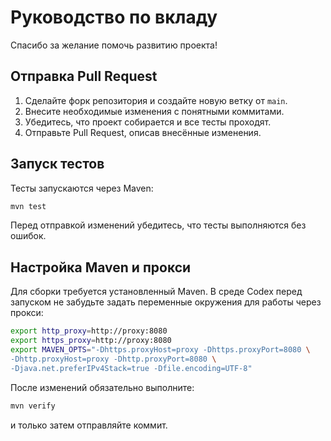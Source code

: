 # Руководство по вкладу

Спасибо за желание помочь развитию проекта!

## Отправка Pull Request

1. Сделайте форк репозитория и создайте новую ветку от `main`.
2. Внесите необходимые изменения с понятными коммитами.
3. Убедитесь, что проект собирается и все тесты проходят.
4. Отправьте Pull Request, описав внесённые изменения.

## Запуск тестов

Тесты запускаются через Maven:

```bash
mvn test
```

Перед отправкой изменений убедитесь, что тесты выполняются без ошибок.

## Настройка Maven и прокси

Для сборки требуется установленный Maven. В среде Codex перед запуском
не забудьте задать переменные окружения для работы через прокси:

```bash
export http_proxy=http://proxy:8080
export https_proxy=http://proxy:8080
export MAVEN_OPTS="-Dhttps.proxyHost=proxy -Dhttps.proxyPort=8080 \
-Dhttp.proxyHost=proxy -Dhttp.proxyPort=8080 \
-Djava.net.preferIPv4Stack=true -Dfile.encoding=UTF-8"
```

После изменений обязательно выполните:

```bash
mvn verify
```

и только затем отправляйте коммит.
